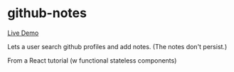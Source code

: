 # github-notes
[Live Demo](https://rawgit.com/mLuby/github-notes/master/public/index.html)

Lets a user search github profiles and add notes. (The notes don't persist.)

From a React tutorial (w functional stateless components)
